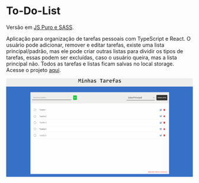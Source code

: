 # To-Do-List

Versão em [JS Puro e SASS](https://github.com/theandersonfonseca/To-Do-List).

Aplicação para organização de tarefas pessoais com TypeScript e React. O usuário pode adicionar, remover e editar tarefas, existe uma lista principal/padrão, mas ele pode criar outras listas para dividir os tipos de tarefas, essas podem ser excluídas, caso o usuário queira, mas a lista principal não. Todos as tarefas e listas ficam salvas no local storage. Acesse o projeto [aqui](https://to-do-list2.vercel.app/).

![](./github/to-do-list.gif)
